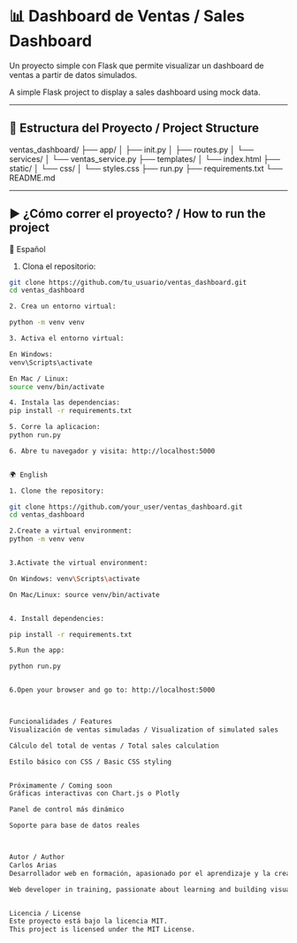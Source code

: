 # 📊 Dashboard de Ventas / Sales Dashboard

Un proyecto simple con Flask que permite visualizar un dashboard de ventas a partir de datos simulados.

A simple Flask project to display a sales dashboard using mock data.

---

## 📁 Estructura del Proyecto / Project Structure

ventas_dashboard/
├── app/
│ ├── init.py
│ ├── routes.py
│ └── services/
│ └── ventas_service.py
├── templates/
│ └── index.html
├── static/
│ └── css/
│ └── styles.css
├── run.py
├── requirements.txt
└── README.md


---

## ▶️ ¿Cómo correr el proyecto? / How to run the project



🔧 Español

1. Clona el repositorio:

```bash
git clone https://github.com/tu_usuario/ventas_dashboard.git
cd ventas_dashboard

2. Crea un entorno virtual:

python -m venv venv

3. Activa el entorno virtual:

En Windows:
venv\Scripts\activate

En Mac / Linux:
source venv/bin/activate

4. Instala las dependencias:
pip install -r requirements.txt

5. Corre la aplicacion:
python run.py

6. Abre tu navegador y visita: http://localhost:5000


🌍 English

1. Clone the repository:

git clone https://github.com/your_user/ventas_dashboard.git
cd ventas_dashboard

2.Create a virtual environment:
python -m venv venv


3.Activate the virtual environment:

On Windows: venv\Scripts\activate

On Mac/Linux: source venv/bin/activate


4. Install dependencies:

pip install -r requirements.txt

5.Run the app:

python run.py


6.Open your browser and go to: http://localhost:5000



Funcionalidades / Features
Visualización de ventas simuladas / Visualization of simulated sales

Cálculo del total de ventas / Total sales calculation

Estilo básico con CSS / Basic CSS styling


Próximamente / Coming soon
Gráficas interactivas con Chart.js o Plotly

Panel de control más dinámico

Soporte para base de datos reales



Autor / Author
Carlos Arias
Desarrollador web en formación, apasionado por el aprendizaje y la creación de soluciones visuales.

Web developer in training, passionate about learning and building visual solutions.


Licencia / License
Este proyecto está bajo la licencia MIT.
This project is licensed under the MIT License.